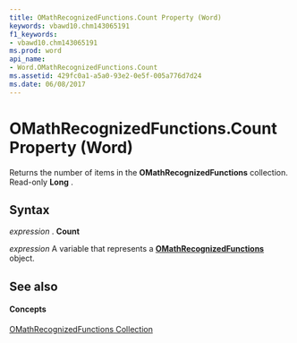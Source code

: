 ```yaml
---
title: OMathRecognizedFunctions.Count Property (Word)
keywords: vbawd10.chm143065191
f1_keywords:
- vbawd10.chm143065191
ms.prod: word
api_name:
- Word.OMathRecognizedFunctions.Count
ms.assetid: 429fc0a1-a5a0-93e2-0e5f-005a776d7d24
ms.date: 06/08/2017
---
```



# OMathRecognizedFunctions.Count Property (Word)

Returns the number of items in the  **OMathRecognizedFunctions** collection. Read-only **Long** .


## Syntax

 _expression_ . **Count**

 _expression_ A variable that represents a **[OMathRecognizedFunctions](Word.OMathRecognizedFunctions.md)** object.


## See also


#### Concepts


[OMathRecognizedFunctions Collection](Word.OMathRecognizedFunctions.md)

